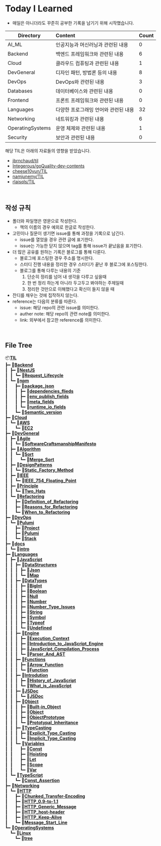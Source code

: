 # Today I Learned

- 매일은 아니더라도 꾸준히 공부한 기록을 남기기 위해 시작했습니다.

| Directory         | Content                              | Count                        |
| ----------------- | :----------------------------------- | ---------------------------- |
| AI_ML             | 인공지능과 머신러닝과 관련된 내용       | 0    |
| Backend           | 백엔드 프레임워크와 관련된 내용         | 6  |
| Cloud             | 클라우드 컴퓨팅과 관련된 내용           | 1    |
| DevGeneral        | 디자인 패턴, 방법론 등의 내용          | 8|
| DevOps            | DevOps와 관련된 내용                  | 3   |
| Databases         | 데이터베이스와 관련된 내용             | 0|
| Frontend          | 프론트 프레임워크와 관련된 내용        | 0 |
| Languages         | 다양한 프로그래밍 언어와 관련된 내용    | 32|
| Networking        | 네트워킹과 관련된 내용                 | 6|
| OperatingSystems  | 운영 체제와 관련된 내용                | 1|
| Security          | 보안과 관련된 내용                    | 0|

해당 TIL은 아래의 자료들의 영향을 받았습니다.
- [jbrnchaud/til](https://github.com/jbranchaud/til)
- [Integerous/goQuality-dev-contents](https://github.com/Integerous/goQuality-dev-contents)
- [cheese10yun/TIL](https://github.com/cheese10yun/TIL)
- [namjunemy/TIL](https://github.com/namjunemy/TIL)
- [rlaisqls/TIL](https://github.com/rlaisqls/TIL)

<br>

## 작성 규칙
- 폴더와 파일명은 영문으로 작성한다.
  - 책의 이름의 경우 예외로 한글로 작성한다.
- 고민이나 질문이 생기면 issue를 통해 과정을 기록으로 남긴다.
  - issue를 열었을 경우 관련 글에 표기한다.
  - issue는 가능한 닫지 않으며 tag를 통해 issue가 끝났음을 표기한다.
- 더 많은 공유를 원하는 기록은 블로그를 통해 다룬다.
  - 블로그에 포스팅한 경우 주소를 명시한다.
  - 스터디 진행 내용을 정리한 경우 스터디가 끝난 후 블로그에 포스팅한다.
  - 블로그를 통해 다루는 내용의 기준
    1. 단순히 정리를 넘어 내 생각을 다루고 싶을때
    2. 한 번 정리 하는게 아니라 두고두고 봐야하는 주제일때
    3. 정리한 것만으로 이해했다고 확신이 들지 않을 때
- 잔디를 채우는 것에 집작하지 않는다.
- reference는 다음의 분류를 따른다.
  - issue: 해당 repo의 관련 issue를 의미한다.
  - auther note: 해당 repo의 관련 note를 의미한다.
  - link: 외부에서 참고한 reference를 의미한다.

<br>

## File Tree

📦[**TIL**](./)</br>
┣━&nbsp;📂[**Backend**](./Backend)</br>
┃&nbsp;&nbsp;┣━&nbsp;📂[**NestJS**](./Backend/NestJS)</br>
┃&nbsp;&nbsp;┃&nbsp;&nbsp;┗━&nbsp;📄[**Request_Lifecycle**](./Backend/NestJS/Request_Lifecycle.md)</br>
┃&nbsp;&nbsp;┗━&nbsp;📂[**npm**](./Backend/npm)</br>
┃&nbsp;&nbsp;&nbsp;&nbsp;&nbsp;&nbsp;┣━&nbsp;📂[**package_json**](./Backend/npm/package_json)</br>
┃&nbsp;&nbsp;&nbsp;&nbsp;&nbsp;&nbsp;┃&nbsp;&nbsp;┣━&nbsp;📄[**dependencies_flieds**](./Backend/npm/package_json/dependencies_flieds.md)</br>
┃&nbsp;&nbsp;&nbsp;&nbsp;&nbsp;&nbsp;┃&nbsp;&nbsp;┣━&nbsp;📄[**env_publish_fields**](./Backend/npm/package_json/env_publish_fields.md)</br>
┃&nbsp;&nbsp;&nbsp;&nbsp;&nbsp;&nbsp;┃&nbsp;&nbsp;┣━&nbsp;📄[**meta_fields**](./Backend/npm/package_json/meta_fields.md)</br>
┃&nbsp;&nbsp;&nbsp;&nbsp;&nbsp;&nbsp;┃&nbsp;&nbsp;┗━&nbsp;📄[**runtime_io_fields**](./Backend/npm/package_json/runtime_io_fields.md)</br>
┃&nbsp;&nbsp;&nbsp;&nbsp;&nbsp;&nbsp;┗━&nbsp;📄[**Semantic_version**](./Backend/npm/Semantic_version.md)</br>
┣━&nbsp;📂[**Cloud**](./Cloud)</br>
┃&nbsp;&nbsp;┗━&nbsp;📂[**AWS**](./Cloud/AWS)</br>
┃&nbsp;&nbsp;&nbsp;&nbsp;&nbsp;&nbsp;┗━&nbsp;📄[**EC2**](./Cloud/AWS/EC2.md)</br>
┣━&nbsp;📂[**DevGeneral**](./DevGeneral)</br>
┃&nbsp;&nbsp;┣━&nbsp;📂[**Agile**](./DevGeneral/Agile)</br>
┃&nbsp;&nbsp;┃&nbsp;&nbsp;┗━&nbsp;📄[**SoftwareCraftsmanshipManifesto**](./DevGeneral/Agile/SoftwareCraftsmanshipManifesto.md)</br>
┃&nbsp;&nbsp;┣━&nbsp;📂[**Algorithm**](./DevGeneral/Algorithm)</br>
┃&nbsp;&nbsp;┃&nbsp;&nbsp;┗━&nbsp;📂[**Sort**](./DevGeneral/Algorithm/Sort)</br>
┃&nbsp;&nbsp;┃&nbsp;&nbsp;&nbsp;&nbsp;&nbsp;&nbsp;┗━&nbsp;📄[**Merge_Sort**](./DevGeneral/Algorithm/Sort/Merge_Sort.md)</br>
┃&nbsp;&nbsp;┣━&nbsp;📂[**DesignPatterns**](./DevGeneral/DesignPatterns)</br>
┃&nbsp;&nbsp;┃&nbsp;&nbsp;┗━&nbsp;📄[**Static_Factory_Method**](./DevGeneral/DesignPatterns/Static_Factory_Method.md)</br>
┃&nbsp;&nbsp;┣━&nbsp;📂[**IEEE**](./DevGeneral/IEEE)</br>
┃&nbsp;&nbsp;┃&nbsp;&nbsp;┗━&nbsp;📄[**IEEE_754_Floating_Point**](./DevGeneral/IEEE/IEEE_754_Floating_Point.md)</br>
┃&nbsp;&nbsp;┣━&nbsp;📂[**Principle**](./DevGeneral/Principle)</br>
┃&nbsp;&nbsp;┃&nbsp;&nbsp;┗━&nbsp;📄[**Two_Hats**](./DevGeneral/Principle/Two_Hats.md)</br>
┃&nbsp;&nbsp;┗━&nbsp;📂[**Refactoring**](./DevGeneral/Refactoring)</br>
┃&nbsp;&nbsp;&nbsp;&nbsp;&nbsp;&nbsp;┣━&nbsp;📄[**Definition_of_Refactoring**](./DevGeneral/Refactoring/Definition_of_Refactoring.md)</br>
┃&nbsp;&nbsp;&nbsp;&nbsp;&nbsp;&nbsp;┣━&nbsp;📄[**Reasons_for_Refactoring**](./DevGeneral/Refactoring/Reasons_for_Refactoring.md)</br>
┃&nbsp;&nbsp;&nbsp;&nbsp;&nbsp;&nbsp;┗━&nbsp;📄[**When_to_Refactoring**](./DevGeneral/Refactoring/When_to_Refactoring.md)</br>
┣━&nbsp;📂[**DevOps**](./DevOps)</br>
┃&nbsp;&nbsp;┗━&nbsp;📂[**Pulumi**](./DevOps/Pulumi)</br>
┃&nbsp;&nbsp;&nbsp;&nbsp;&nbsp;&nbsp;┣━&nbsp;📄[**Project**](./DevOps/Pulumi/Project.md)</br>
┃&nbsp;&nbsp;&nbsp;&nbsp;&nbsp;&nbsp;┣━&nbsp;📄[**Pulumi**](./DevOps/Pulumi/Pulumi.md)</br>
┃&nbsp;&nbsp;&nbsp;&nbsp;&nbsp;&nbsp;┗━&nbsp;📄[**Stack**](./DevOps/Pulumi/Stack.md)</br>
┣━&nbsp;📂[**docs**](./docs)</br>
┃&nbsp;&nbsp;┗━&nbsp;📄[**intro**](./docs/intro.md)</br>
┣━&nbsp;📂[**Languages**](./Languages)</br>
┃&nbsp;&nbsp;┣━&nbsp;📂[**JavaScript**](./Languages/JavaScript)</br>
┃&nbsp;&nbsp;┃&nbsp;&nbsp;┣━&nbsp;📂[**DataStructures**](./Languages/JavaScript/DataStructures)</br>
┃&nbsp;&nbsp;┃&nbsp;&nbsp;┃&nbsp;&nbsp;┣━&nbsp;📄[**Json**](./Languages/JavaScript/DataStructures/Json.md)</br>
┃&nbsp;&nbsp;┃&nbsp;&nbsp;┃&nbsp;&nbsp;┗━&nbsp;📄[**Map**](./Languages/JavaScript/DataStructures/Map.md)</br>
┃&nbsp;&nbsp;┃&nbsp;&nbsp;┣━&nbsp;📂[**DataTypes**](./Languages/JavaScript/DataTypes)</br>
┃&nbsp;&nbsp;┃&nbsp;&nbsp;┃&nbsp;&nbsp;┣━&nbsp;📄[**BigInt**](./Languages/JavaScript/DataTypes/BigInt.md)</br>
┃&nbsp;&nbsp;┃&nbsp;&nbsp;┃&nbsp;&nbsp;┣━&nbsp;📄[**Boolean**](./Languages/JavaScript/DataTypes/Boolean.md)</br>
┃&nbsp;&nbsp;┃&nbsp;&nbsp;┃&nbsp;&nbsp;┣━&nbsp;📄[**Null**](./Languages/JavaScript/DataTypes/Null.md)</br>
┃&nbsp;&nbsp;┃&nbsp;&nbsp;┃&nbsp;&nbsp;┣━&nbsp;📄[**Number**](./Languages/JavaScript/DataTypes/Number.md)</br>
┃&nbsp;&nbsp;┃&nbsp;&nbsp;┃&nbsp;&nbsp;┣━&nbsp;📄[**Number_Type_Issues**](./Languages/JavaScript/DataTypes/Number_Type_Issues.md)</br>
┃&nbsp;&nbsp;┃&nbsp;&nbsp;┃&nbsp;&nbsp;┣━&nbsp;📄[**String**](./Languages/JavaScript/DataTypes/String.md)</br>
┃&nbsp;&nbsp;┃&nbsp;&nbsp;┃&nbsp;&nbsp;┣━&nbsp;📄[**Symbol**](./Languages/JavaScript/DataTypes/Symbol.md)</br>
┃&nbsp;&nbsp;┃&nbsp;&nbsp;┃&nbsp;&nbsp;┣━&nbsp;📄[**Typeof**](./Languages/JavaScript/DataTypes/Typeof.md)</br>
┃&nbsp;&nbsp;┃&nbsp;&nbsp;┃&nbsp;&nbsp;┗━&nbsp;📄[**Undefined**](./Languages/JavaScript/DataTypes/Undefined.md)</br>
┃&nbsp;&nbsp;┃&nbsp;&nbsp;┣━&nbsp;📂[**Engine**](./Languages/JavaScript/Engine)</br>
┃&nbsp;&nbsp;┃&nbsp;&nbsp;┃&nbsp;&nbsp;┣━&nbsp;📄[**Execution_Context**](./Languages/JavaScript/Engine/Execution_Context.md)</br>
┃&nbsp;&nbsp;┃&nbsp;&nbsp;┃&nbsp;&nbsp;┣━&nbsp;📄[**Introduction_to_JavaScript_Engine**](./Languages/JavaScript/Engine/Introduction_to_JavaScript_Engine.md)</br>
┃&nbsp;&nbsp;┃&nbsp;&nbsp;┃&nbsp;&nbsp;┣━&nbsp;📄[**JavaScript_Compilation_Process**](./Languages/JavaScript/Engine/JavaScript_Compilation_Process.md)</br>
┃&nbsp;&nbsp;┃&nbsp;&nbsp;┃&nbsp;&nbsp;┗━&nbsp;📄[**Parser_And_AST**](./Languages/JavaScript/Engine/Parser_And_AST.md)</br>
┃&nbsp;&nbsp;┃&nbsp;&nbsp;┣━&nbsp;📂[**Functions**](./Languages/JavaScript/Functions)</br>
┃&nbsp;&nbsp;┃&nbsp;&nbsp;┃&nbsp;&nbsp;┣━&nbsp;📄[**Arrow_Function**](./Languages/JavaScript/Functions/Arrow_Function.md)</br>
┃&nbsp;&nbsp;┃&nbsp;&nbsp;┃&nbsp;&nbsp;┗━&nbsp;📄[**Function**](./Languages/JavaScript/Functions/Function.md)</br>
┃&nbsp;&nbsp;┃&nbsp;&nbsp;┣━&nbsp;📂[**Introdution**](./Languages/JavaScript/Introdution)</br>
┃&nbsp;&nbsp;┃&nbsp;&nbsp;┃&nbsp;&nbsp;┣━&nbsp;📄[**History_of_JavaScript**](./Languages/JavaScript/Introdution/History_of_JavaScript.md)</br>
┃&nbsp;&nbsp;┃&nbsp;&nbsp;┃&nbsp;&nbsp;┗━&nbsp;📄[**What_is_JavaScript**](./Languages/JavaScript/Introdution/What_is_JavaScript.md)</br>
┃&nbsp;&nbsp;┃&nbsp;&nbsp;┣━&nbsp;📂[**JSDoc**](./Languages/JavaScript/JSDoc)</br>
┃&nbsp;&nbsp;┃&nbsp;&nbsp;┃&nbsp;&nbsp;┗━&nbsp;📄[**JSDoc**](./Languages/JavaScript/JSDoc/JSDoc.md)</br>
┃&nbsp;&nbsp;┃&nbsp;&nbsp;┣━&nbsp;📂[**Object**](./Languages/JavaScript/Object)</br>
┃&nbsp;&nbsp;┃&nbsp;&nbsp;┃&nbsp;&nbsp;┣━&nbsp;📄[**Built-in_Object**](./Languages/JavaScript/Object/Built-in_Object.md)</br>
┃&nbsp;&nbsp;┃&nbsp;&nbsp;┃&nbsp;&nbsp;┣━&nbsp;📄[**Object**](./Languages/JavaScript/Object/Object.md)</br>
┃&nbsp;&nbsp;┃&nbsp;&nbsp;┃&nbsp;&nbsp;┣━&nbsp;📄[**ObjectPrototype**](./Languages/JavaScript/Object/ObjectPrototype.md)</br>
┃&nbsp;&nbsp;┃&nbsp;&nbsp;┃&nbsp;&nbsp;┗━&nbsp;📄[**Prototypal_Inheritance**](./Languages/JavaScript/Object/Prototypal_Inheritance.md)</br>
┃&nbsp;&nbsp;┃&nbsp;&nbsp;┣━&nbsp;📂[**TypeCasting**](./Languages/JavaScript/TypeCasting)</br>
┃&nbsp;&nbsp;┃&nbsp;&nbsp;┃&nbsp;&nbsp;┣━&nbsp;📄[**Explicit_Type_Casting**](./Languages/JavaScript/TypeCasting/Explicit_Type_Casting.md)</br>
┃&nbsp;&nbsp;┃&nbsp;&nbsp;┃&nbsp;&nbsp;┗━&nbsp;📄[**Implicit_Type_Casting**](./Languages/JavaScript/TypeCasting/Implicit_Type_Casting.md)</br>
┃&nbsp;&nbsp;┃&nbsp;&nbsp;┗━&nbsp;📂[**Variables**](./Languages/JavaScript/Variables)</br>
┃&nbsp;&nbsp;┃&nbsp;&nbsp;&nbsp;&nbsp;&nbsp;&nbsp;┣━&nbsp;📄[**Const**](./Languages/JavaScript/Variables/Const.md)</br>
┃&nbsp;&nbsp;┃&nbsp;&nbsp;&nbsp;&nbsp;&nbsp;&nbsp;┣━&nbsp;📄[**Hoisting**](./Languages/JavaScript/Variables/Hoisting.md)</br>
┃&nbsp;&nbsp;┃&nbsp;&nbsp;&nbsp;&nbsp;&nbsp;&nbsp;┣━&nbsp;📄[**Let**](./Languages/JavaScript/Variables/Let.md)</br>
┃&nbsp;&nbsp;┃&nbsp;&nbsp;&nbsp;&nbsp;&nbsp;&nbsp;┣━&nbsp;📄[**Scope**](./Languages/JavaScript/Variables/Scope.md)</br>
┃&nbsp;&nbsp;┃&nbsp;&nbsp;&nbsp;&nbsp;&nbsp;&nbsp;┗━&nbsp;📄[**Var**](./Languages/JavaScript/Variables/Var.md)</br>
┃&nbsp;&nbsp;┗━&nbsp;📂[**TypeScript**](./Languages/TypeScript)</br>
┃&nbsp;&nbsp;&nbsp;&nbsp;&nbsp;&nbsp;┗━&nbsp;📄[**Const_Assertion**](./Languages/TypeScript/Const_Assertion.md)</br>
┣━&nbsp;📂[**Networking**](./Networking)</br>
┃&nbsp;&nbsp;┗━&nbsp;📂[**HTTP**](./Networking/HTTP)</br>
┃&nbsp;&nbsp;&nbsp;&nbsp;&nbsp;&nbsp;┣━&nbsp;📄[**Chunked_Transfer-Encoding**](./Networking/HTTP/Chunked_Transfer-Encoding.md)</br>
┃&nbsp;&nbsp;&nbsp;&nbsp;&nbsp;&nbsp;┣━&nbsp;📄[**HTTP_0.9-to-1.1**](./Networking/HTTP/HTTP_0.9-to-1.1.md)</br>
┃&nbsp;&nbsp;&nbsp;&nbsp;&nbsp;&nbsp;┣━&nbsp;📄[**HTTP_Generic_Message**](./Networking/HTTP/HTTP_Generic_Message.md)</br>
┃&nbsp;&nbsp;&nbsp;&nbsp;&nbsp;&nbsp;┣━&nbsp;📄[**HTTP_host-header**](./Networking/HTTP/HTTP_host-header.md)</br>
┃&nbsp;&nbsp;&nbsp;&nbsp;&nbsp;&nbsp;┣━&nbsp;📄[**HTTP_Keep-Alive**](./Networking/HTTP/HTTP_Keep-Alive.md)</br>
┃&nbsp;&nbsp;&nbsp;&nbsp;&nbsp;&nbsp;┗━&nbsp;📄[**Message_Start_Line**](./Networking/HTTP/Message_Start_Line.md)</br>
┗━&nbsp;📂[**OperatingSystems**](./OperatingSystems)</br>
&nbsp;&nbsp;&nbsp;&nbsp;┗━&nbsp;📂[**Linux**](./OperatingSystems/Linux)</br>
&nbsp;&nbsp;&nbsp;&nbsp;&nbsp;&nbsp;&nbsp;&nbsp;┗━&nbsp;📄[**tree**](./OperatingSystems/Linux/tree.md)</br>
